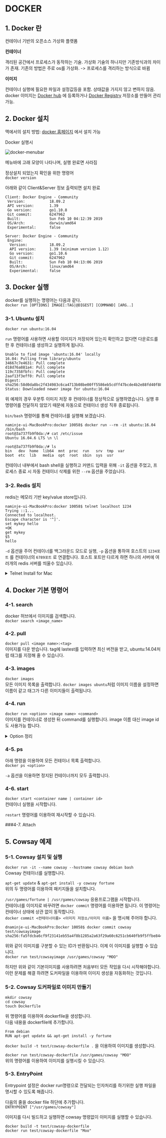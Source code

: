 # DOCKER




## 1. Docker 란

컨테이너 기반의 오픈소스 가상화 플랫폼

**컨테이너** 

격리된 공간에서 프로세스가 동작하는 기술. 가상화 기술의 하나지만 기존방식과의 차이가 존재. 기존의 방법은 주로 os를 가상화. -> 프로세스를 격리하는 방식으로 바뀜

**이미지** 

컨테이너 실행에 필요한 파일과 설정값등을 포함. 상태값을 가지지 않고 변하지 않음. docker 이미지는 [Docker hub](https://hub.docker.com) 에 등록하거나 [Docker Registry](https://docs.docker.com/registry/) 저장소를 만들어 관리 가능.

## 2. Docker 설치

맥에서의 설치 방법: [docker 홈페이지](https://docs.docker.com) 에서 설치 가능

Docker 실행시 

![docker-menubar](./images/docker-menubar.png)

메뉴바에 고래 모양이 나타나며, 실행 완료면 사라짐  <br/>

정상설치 되었는지 확인을 위한 명령어<br /> `docker version` 

아래와 같이 Client&Server 정보 출력되면 설치 완료

```
Client: Docker Engine - Community
 Version:           18.09.2
 API version:       1.39
 Go version:        go1.10.8
 Git commit:        6247962
 Built:             Sun Feb 10 04:12:39 2019
 OS/Arch:           darwin/amd64
 Experimental:      false

Server: Docker Engine - Community
 Engine:
  Version:          18.09.2
  API version:      1.39 (minimum version 1.12)
  Go version:       go1.10.6
  Git commit:       6247962
  Built:            Sun Feb 10 04:13:06 2019
  OS/Arch:          linux/amd64
  Experimental:     false
```

## 3. Docker 실행

docker를 실행하는 명령어는 다음과 같다.<br /> `docker run [OPTIONS] IMAGE[:TAG|@DIGEST] [COMMAND] [ARG..]`

### 3-1. Ubuntu 설치

 `docker run ubuntu:16.04`

`run` 명령어를 사용하면 사용할 이미지가 저장되어 있는지 확인하고 없다면 다운로드를 한 후 컨테이너를 생성하고 실행하게 됩니다.

```
Unable to find image 'ubuntu:16.04' locally
16.04: Pulling from library/ubuntu
34667c7e4631: Pull complete 
d18d76a881a4: Pull complete 
119c7358fbfc: Pull complete 
2aaf13f3eff0: Pull complete 
Digest: sha256:58d0da8bc2f434983c6ca4713b08be00ff5586eb5cdff47bcde4b2e88fd40f88
Status: Downloaded newer image for ubuntu:16.04
```

위 예제의 경우 우분투 이미지 저장 후 컨테이너를 정상적으로 실행하였습니다. 실행 후 명령어를 전달하지 않았기 때문에 자동으로 컨테이너 생성 직후 종료됩니다.

`bin/bash` 명령어를 통해 컨테이너를 실행해 보겠습니다.

```
naminje-ui-MacBookPro:docker 10058$ docker run --rm -it ubuntu:16.04 /bin/bash
root@3a737fb9f0da:/# cat /etc/issue
Ubuntu 16.04.6 LTS \n \l

root@3a737fb9f0da:/# ls
bin   dev  home  lib64  mnt  proc  run   srv  tmp  var
boot  etc  lib   media  opt  root  sbin  sys  usr
```

컨테이너 내부에서 bash shell을 실행하고 커맨드 입력을 위해 `-it` 옵션을 주었고, 프로세스 종료 시 자동 컨테이너 삭제를 위한 `--rm` 옵션을 주었습니다.

### 3-2. Redis 설치

redis는 메모리 기반 key/value store입니다.

```
naminje-ui-MacBookPro:docker 10058$ telnet localhost 1234
Trying ::1...
Connected to localhost.
Escape character is '^]'.
set mykey hello
+OK
get mykey
$5
hello
```

`-d` 옵션을 주어 컨테이너를 백그라운드 모드로 실행, `-p` 옵션을 통하여 호스트의 `1234포트` 를 컨테이너의 `6789포트` 로 연결합니다. 호스트 포트만 다르게 하면 하나의 서버에 여러개의 redis 서버를 띄울수 있습니다.

<details>
  <summary> Telnet Install for Mac</summary></br>
  <code>
    /usr/bin/ruby -e "$(curl -fsSL https://raw.githubusercontent.com/Homebrew/install/master/install)" </code></br>
  위의 명령어를 이용하여 brew 다운로드합니다.</br>
	<code>brew tap theeternalsw0rd/telnet</code></br>
	<code>brew install telnet</code></br>
	위 명령어를 이용하여 telnet 설치를 완료합니다.</br></br>
  *<code>/usr/local/share/man/man7 is not writable.</code>오류 시</br>
  <code>sudo chown -R $(whoami) /usr/local</code> 명령어를 이용하여 해결
</details>

## 4. Docker 기본 명령어

### 4-1. search

docker 허브에서 이미지를 검색합니다.<br/> `docker search <image_name>`

### 4-2. pull

`docker pull <image name>:<tag>` <br/> 이미지를 다운 받습니다. tag에 lastest를 입력하면 최신 버전을 받고, ubuntu:14.04처럼 태그를 지정해 줄 수 있습니다.

### 4-3. images

`docker images` <br/> 모든 이미지 목록을 출력합니다. `docker images ubuntu`처럼 이미지 이름을 설정하면 이름이 같고 태그가 다른 이미지들이 출력됩니다.

### 4-4. run

`docker run <option> <image name> <command> ` <br /> 이미지를 컨테이너로 생성한 뒤 command를 실행합니다. image 이름 대신 image id 도 사용가능 합니다.

<details>
  <summary>Option 정리</summary>
  -a, --attach=[]: 컨테이너에 표준 입력(stdin), 표준 출력(stdout), 표준 에러(stderr)를 연결합니다.<br>
--attach=”stdin”<br>
--add-host=[]: 컨테이너의 /etc/hosts에 호스트 이름과 IP 주소를 추가합니다.<br>
--add-host=hello:192.168.0.10<br>
-c, --cpu-shares=0: CPU 자원 분배 설정입니다. 설정의 기본 값은 1024이며 각 값은 상대적으로 적용됩니다.<br>
--cpu-shares=2048처럼 설정하면 기본 값 보다 두 배 많은 CPU 자원을 할당합니다.<br>
이 설정 값은 리눅스 커널의 cgroups에서 사용됩니다.<br>
--cap-add=[]: 컨테이너에서 cgroups의 특정 Capability를 사용합니다. ALL을 지정하면 모든 Capability를 사용합니다.<br>
--cap-add=”MKNOD” --cap-add=”NET_ADMIN”처럼 설정합니다. 모든 Capability 목록은 다음 링크를 참조하기 바랍니다.<br>
<a href="http://linux.die.net/man/7/capabilities">http://linux.die.net/man/7/capabilities</a><br>
--cap-drop=[]: 컨테이너에서 cgroups의 특정 Capability를 제외합니다.<br>
--cidfile=””: cid 파일 경로를 설정합니다. cid 파일에는 생성된 컨테이너의 ID가 저장됩니다.<br>
--cpuset=””: 멀티코어 CPU에서 컨테이너가 실행될 코어를 설정합니다.<br>
--cpuset=”0,1”처럼 설정하면 첫 번째, 두 번째 CPU 코어를 사용합니다.<br>
--cpuset=”0-3”처럼 설정하면 첫 번째 CPU 코어부터 네 번째까지 사용합니다.<br>
-d, --detach=false: Detached 모드입니다. 보통 데몬 모드라고 부르며 컨테이너가 백그라운드로 실행됩니다.<br>
--device=[]: 호스트의 장치를 컨테이너에서 사용할 수 있도록 연결합니다. <호스트 장치>:<컨테이너 장치> 형식입니다.<br>
--device=”/dev/sda1:/dev/sda1”처럼 설정하면 호스트의 /dev/sda1 블록 장치를 컨테이너에서도 사용할 수 있습니다.<br>
--dns=[]: 컨테이너에서 사용할 DNS 서버를 설정합니다.<br>
--dns=”8.8.8.8”<br>
--dns-search=[]: 컨테이너에서 사용할 DNS 검색 도메인을 설정합니다.<br>
--dns-search=”example.com”처럼 설정하면 DNS 서버에 hello를 질의할 때 hello.example.com을 먼저를 찾습니다.<br>
-e, --env=[]: 컨테이너에 환경 변수를 설정합니다. 보통 설정 값이나 비밀번호를 전달할 때 사용합니다.<br>
-e MYSQL_ROOT_PASSWORD=examplepassword<br>
--entrypoint=””: Dockerfile의 ENTRYPOINT 설정을 무시하고 강제로 다른 값을 설정합니다.<br>
--entrypoint=”/bin/bash”<br>
--env-file=[]: 컨테이너에 환경 변수가 설정된 파일을 적용합니다.<br>
--env-file=”/etc/environment”<br>
--expose=[]: 컨테이너의 포트를 호스트와 연결만 하고 외부에는 노출하지 않습니다.<br>
--expose=”3306”<br>
-h, --hostname=””: 컨테이너의 호스트 이름을 설정합니다.<br>
-i, --interactive=false: 표준 입력(stdin)을 활성화하며 컨테이너와 연결(attach)되어 있지 않더라도 표준 입력을 유지합니다. 보통 이 옵션을 사용하여 Bash에 명령을 입력합니다.<br>
--link=[]: 컨테이너끼리 연결합니다. <컨테이너 이름>:<별칭> 형식입니다.<br>
--link=”db:db”<br>
--lxc-conf=[]: LXC 드라이버를 사용한다면 LXC 옵션을 설정할 수 있습니다.<br>
--lxc-conf=”lxc.cgroup.cpuset.cpus = 0,1”<br>
-m, --memory=””: 메모리 한계를 설정합니다. <숫자><단위> 형식이며 단위는 b, k, m, g를 사용할 수 있습니다.<br>
--memory=”100000b”<br>
--memory=”1000k”<br>
--memory=”128m”<br>
--memory=”1g”<br>
--name=””: 컨테이너에 이름을 설정합니다.<br>
--net=”bridge”: 컨테이너의 네트워크 모드를 설정합니다.<br>
bridge: Docker 네트워크 브리지에 새 네트워크를 생성합니다.<br>
none: 네트워크를 사용하지 않습니다.<br>
container:<컨테이너 이름, ID>: 다른 컨테이너의 네트워크를 함께 사용합니다.<br>
host: 컨테이너 안에서 호스트의 네트워크를 그대로 사용합니다. 호스트 네트워크를 사용하면 D-Bus를 통하여 호스트의 모든 시스템 서비스에 접근할 수 있으므로 보안에 취약해집니다.<br>
-P, --publish-all=false: 호스트에 연결된 컨테이너의 모든 포트를 외부에 노출합니다.<br>
-p, --publish=[]: 호스트에 연결된 컨테이너의 특정 포트를 외부에 노출합니다. 보통 웹 서버의 포트를 노출할 때 주로 사용합니다.<br>
<호스트 포트>:<컨테이너 포트> 예) -p 80:80<br>
<IP 주소>:<호스트 포트>:<컨테이너 포트> 호스트에 네트워크 인터페이스가 여러 개이거나 IP 주소가 여러 개 일 때 사용합니다. 예) -p 192.168.0.10:80:80<br>
<IP 주소>::<컨테이너 포트> 호스트 포트를 설정하지 않으면 호스트의 포트 번호가 무작위로 설정됩니다. 예) -p 192.168.0.10::80<br>
<컨테이너 포트> 컨테이너 포트만 설정하면 호스트의 포트 번호가 무작위로 설정됩니다. 예) -p 80<br>
--privileged=false: 컨테이너 안에서 호스트의 리눅스 커널 기능(Capability)을 모두 사용합니다.<br>
--restart=””: 컨테이너 안의 프로세스 종료 시 재시작 정책을 설정합니다.<br>
no: 프로세스가 종료되더라도 컨테이너를 재시작하지 않습니다. 예) --restart=”no”<br>
on-failure: 프로세스의 Exit Code가 0이 아닐 때만 재시작합니다. 재시도 횟수를 지정할 수 있습니다. 횟수를 지정하지 않으면 계속 재시작합니다. 예) --restart=”on-failure:10”<br>
always: 프로세스의 Exit Code와 상관없이 재시작합니다. 예) --restart=”always”<br>
--rm=false: 컨테이너 안의 프로세스가 종료되면 컨테이너를 자동으로 삭제합니다. -d 옵션과 함께 사용할 수 없습니다.<br>
--security-opt=[]: SELinux, AppArmor 옵션을 설정합니다.<br>
--security-opt=”label:level:TopSecret”<br>
--sig-proxy=true: 모든 시그널을 프로세스에 전달합니다(TTY 모드가 아닐 때도). 단 SIGCHLD, SIGKILL, SIGSTOP 시그널은 전달하지 않습니다.<br>
-t, --tty=false: TTY 모드(pseudo-TTY)를 사용합니다. Bash를 사용하려면 이 옵션을 설정해야 합니다. 이 옵션을 설정하지 않으면 명령을 입력할 수는 있지만 셸이 표시되지 않습니다.<br>
-u, --user=””: 컨테이너가 실행될 리눅스 사용자 계정 이름 또는 UID를 설정합니다.<br>
-v, --volume=[]: 데이터 볼륨을 설정입니다. 호스트와 공유할 디렉터리를 설정하여 파일을 컨테이너에 저장하지 않고 호스트에 바로 저장합니다. 호스트 디렉터리 뒤에 :ro, :rw를 붙여서 읽기 쓰기 설정을 할 수 있으며 기본 값은 :rw입니다. 자세한 내용은 ‘6.4 Docker 데이터 볼륨 사용하기’를 참조하기 바랍니다.<br>
<컨테이너 디렉터리> 예) -v /data<br>
<호스트 디렉터리>:<컨테이너 디렉터리> 예) -v /data:/data<br>
<호스트 디렉터리>:<컨테이너 디렉터리>:<ro, rw> 예) -v /data:/data:ro<br>
<호스트 파일>:<컨테이너 파일> 예) -v /var/run/docker.sock:/var/run/docker.sock--vol<br>
 umes-from=[]: 데이터 볼륨 컨테이너를 연결하며 <컨테이너 이름, ID>:<ro, rw> 형식으로 설정합니다. 기본적으로 읽기 쓰기 설정은 -v 옵션의 설정을 따릅니다. 자세한 내용은 ‘6.5 Docker 데이터 볼륨 컨테이너 사용하기’를 참조하기 바랍니다.<br>
--volumes-from=”hello”<br>
--volumes-from=”hello:ro”처럼 설정하면 데이터 볼륨을 읽기 전용으로 사용합니다.<br>
--volumes-from=”hello:rw”처럼 설정하면 데이터 볼륨에 읽기 쓰기 모두 할 수 있습니다.<br>
-w, --workdir=””: 컨테이너 안의 프로세스가 실행될 디렉터리를 설정합니다.<br>
--workdir=”/var/www”<br>
</details>

### 4-5. ps

아래 명령을 이용하여 모든 컨테이너 목록 출력합니다.<br /> `docker ps <option>`

`-a` 옵션을 이용하면 정지된 컨테이너까지 모두 출력합니다.

### 4-6. start

`docker start <container name | container id>` <br /> 컨테이너 실행을 시작합니다.

`restart` 명령어를 이용하여 재시작할 수 있습니다.

###4-7. Attach

## 5. Cowsay 예제

### 5-1. Cowsay 설치 및 실행

`docker run -it --name cowsay --hostname cowsay debian bash` <br /> Cowsay 컨테이너를 실행합니다.

`apt-get update` & `apt-get install -y cowsay fortune` <br/> 위의 두 명령어를 이용하여 패키지들을 설치합니다.

`/usr/games/fortune | /usr/games/cowsay` 응용프로그램을 시작합니다.<br/> 컨테이너를 이미지로 바꾸려면 `docker commit` 명령어를 이용하면 됩니다. 이 명령어는 컨테이너 상태에 상관 없이 동작합니다.<br/> `docker commit <컨테이너이름> <이미지 저장소/이미지 이름>` 을 명시해 주어야 합니다.

```
dnaminje-ui-MacBookPro:Docker 10058$ docker commit cowsay test/cowsayimage
sha256:fa5fdcba6cf9f23141eb55a4f8b1285a2a63f29a60c6251cb640fb9f5ffbe844
```

위와 같이 이미지를 구분할 수 있는 ID가 반환됩니다. 이제 이 이미지를 실행할 수 있습니다.<br/> `docker run test/cowsayimage /usr/games/cowsay "MOO"`

하지만 위와 같이 기본이미지를 사용하려면 처음부터 모든 작업을 다시 시작해야합니다. 이런 문제를 해결 하려면  도커파일을 이용하여 이미지 생성을 자동화하는 것입니다.

### 5-2. Cowsay 도커파일로 이미지 만들기

```
mkdir cowsay
cd cowsay
touch Dockerfile
```

위 명령어를 이용하여 dockerfile을 생성합니다.<br/> 다음 내용을 dockerfile에 추가합니다.

```
From debian
RUN apt-get update && apt-get install -y fortune
```

`docker build -t test/cowsay-dockerfile .` 을 이용하여 이미지를 생성합니다.

`docker run test/cowsay-dockerfile /usr/games/cowsay "MOO"` <br/> 위의 명령어를 이용하여 이미지를 실행시킬 수 있습니다.

### 5-3. EntryPoint

Entrypoint 설정은 docker run명령으로 전달되는 인자처리를 하기위한 실행 파일을 명시할 수 있도록 해줍니다.

다음의 줄을 docker file 하단에 추가합니다.<br/> `ENTRYPOINT ["/usr/games/cowsay"]` 

이미지를 다시 빌드하고 실행하면 cowsay 명령없이 이미지를 실행할 수 있습니다.

```
docker build -t test/cowsay-dockerfile
docker run test/cowsay-dockerfile "Moo"
```

